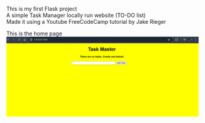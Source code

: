 This is my first Flask project
<br>
A simple Task Manager locally run website (TO-DO list)
<br>
Made it using a Youtube FreeCodeCamp tutorial by Jake Rieger

This is the home page
<br>
![screenshot](pic_1.png)
